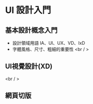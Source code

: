 
# UI 設計入門
## 基本設計概念入門
* 設計領域用語 IA、UI、UX、VD、IxD 
* 字體風格、尺寸、粗細的重要性
<br / >
## UI視覺設計(XD)
<br / >
## 網頁切版
